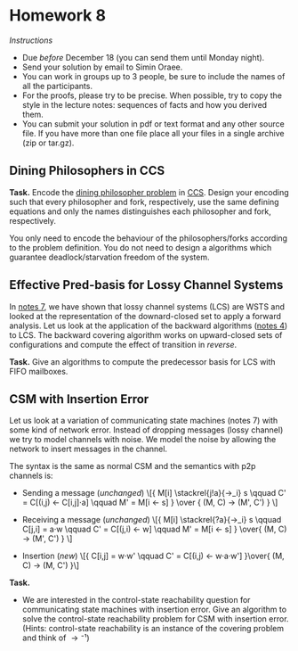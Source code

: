 # Homework 8

_Instructions_
* Due *before* December 18 (you can send them until Monday night).
* Send your solution by email to Simin Oraee.
* You can work in groups up to 3 people, be sure to include the names of all the participants.
* For the proofs, please try to be precise. When possible, try to copy the style in the lecture notes: sequences of facts and how you derived them.
* You can submit your solution in pdf or text format and any other source file.
  If you have more than one file place all your files in a single archive (zip or tar.gz).

## Dining Philosophers in CCS

__Task.__
Encode the [dining philosopher problem](https://en.wikipedia.org/wiki/Dining_philosophers_problem) in [CCS](viewer.html?md=concurrency_theory_2018/notes_8.md).
Design your encoding such that every philosopher and fork, respectively, use the same defining equations and only the names distinguishes each philosopher and fork, respectively.

You only need to encode the behaviour of the philosophers/forks according to the problem definition.
You do not need to design a algorithms which guarantee deadlock/starvation freedom of the system.


## Effective Pred-basis for Lossy Channel Systems

In [notes 7](viewer.html?md=concurrency_theory_2018/notes_7.md), we have shown that lossy channel systems (LCS) are WSTS and looked at the representation of the downard-closed set to apply a forward analysis.
Let us look at the application of the backward algorithms ([notes 4](viewer.html?md=concurrency_theory_2018/notes_4.md)) to LCS.
The backward covering algorithm works on upward-closed sets of configurations and compute the effect of transition in _reverse_.

__Task.__
Give an algorithms to compute the predecessor basis for LCS with FIFO mailboxes.


## CSM with Insertion Error

Let us look at a variation of communicating state machines (notes 7) with some kind of network error.
Instead of dropping messages (lossy channel) we try to model channels with noise.
We model the noise by allowing the network to insert messages in the channel.

The syntax is the same as normal CSM and the semantics with p2p channels is:

* Sending a message (*unchanged*)
  \\[{
    M[i] \stackrel{j!a}{→_i} s \qquad   C' = C[(i,j) ← C[i,j]·a]  \\qquad  M' = M[i ← s]
  } \over {
    (M, C) → (M', C')
  }
  \\]

* Receiving a message (*unchanged*)
  \\[{
    M[i] \stackrel{?a}{→_i} s   \qquad   C[j,i] = a·w   \qquad  C' = C[(j,i) ←  w]  \qquad  M' = M[i ← s]
  } \over{
    (M, C) → (M', C')
  }
  \\]

* Insertion (*new*)
  \\[{
    C[i,j] = w·w'  \qquad  C' = C[(i,j) ←  w·a·w']
  }\over{
    (M, C) → (M, C')
  }\\]

__Task.__
* We are interested in the control-state reachability question for communicating state machines with insertion error.
  Give an algorithm to solve the control-state reachability problem for CSM with insertion error.
  (Hints: control-state reachability is an instance of the covering problem and think of $→⁻¹$)

